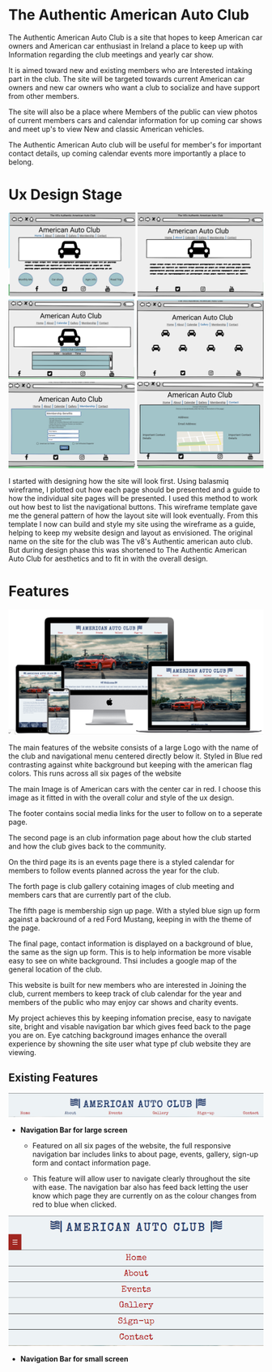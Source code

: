 # The Authentic American Auto Club

The Authentic American Auto Club is a site that hopes to keep American car owners and American car enthusiast in Ireland a place to keep up with Information regarding the club meetings and yearly car show.

It is aimed toward new and existing members who are Interested intaking part in the club. The site will be targeted towards current American car owners and new car owners who want a club to socialize and have support from other members.

The site will also be a place where Members of the public can view photos of current members cars and calendar information for up coming car shows and meet up's to view New and classic American vehicles.

The Authentic American Auto club will be useful for member's for important contact details, up coming calendar events more importantly a place to belong.


# Ux Design Stage

![Wireframe image](assets/media/Wireframe1.png)

 I started with designing how the site will look first. Using balasmiq wireframe, I plotted out how each page should be presented and a guide to how the individual site pages will be presented. I used this method to work out how best to list the navigational buttons. This wireframe template gave me the general pattern of how the layout site will look eventually. From this template I now can build and style my site using the wireframe as a guide, helping to keep my website design and layout as envisioned. The original name on the site for the club was The v8's Authentic american auto club. But during design phase this was shortened to The Authentic American Auto Club for aesthetics and to fit in with the overall design.

# Features

![Project](assets/media/responsive-design.png)

The main features of the website consists of a large Logo with the name of the club and navigational menu centered directly below it. Styled in Blue red contrasting against white background but keeping with the american flag colors. This runs across all six pages of the website

The main Image is of American cars with the center car in red. I choose this image as it fitted in with the overall colur and style of the ux design.

The footer contains social media links for the user to follow on to a seperate page. 

The second page is an club information page about how the club started and how the club gives back to the community.

On the third page its is an events page there is a styled calendar for members to follow events planned across the year for the club.

The forth page is club gallery cotaining images of club meeting and members cars that are currently part of the club.

The fifth page is membership sign up page. With a styled blue sign up form against a backround of a red Ford Mustang, keeping in with the theme of the page.

The final page, contact information is displayed on a background of blue, the same as the sign up form. This is to help information be more visable easy to see on white background. Thsi includes a google map of the general location of the club.

This website is built for new members who are interested in Joining the club, current members to keep track of club calendar for the year and members of the public who may enjoy car shows and charity events. 

My project achieves this by keeping infomation precise, easy to navigate site, bright and visable navigation bar which gives feed back to the page you are on. Eye catching background images enhance the overall experience by showning the site user what type pf club website they are viewing.


## Existing Features

![main-header](assets/media/Nav-bar-large.png)

- __Navigation Bar for large screen__
 
     - Featured on all six pages of the website, the full responsive navigation bar includes links to about page, events, gallery, sign-up form and contact information page.

     - This feature will allow user to navigate clearly throughout the site with ease. The navigation bar also has feed back letting the user know which page they are currently on as the colour changes from red to blue when clicked.


![main-header](assets/media/nav-bar-small-screen.png)

- __Navigation Bar for small screen__
 
 


 



